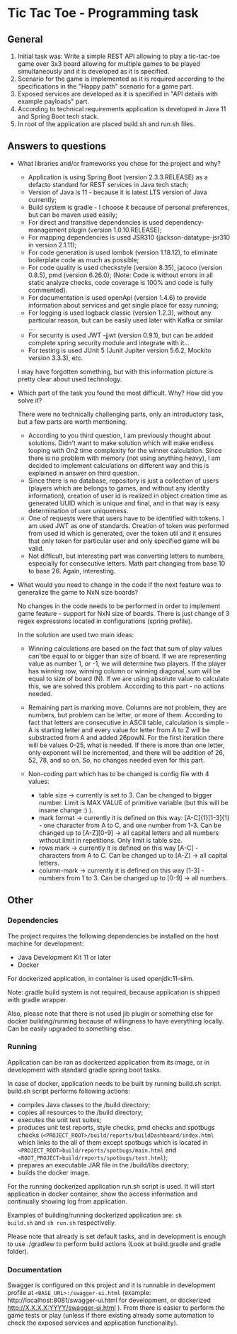# Tic Tac Toe - Programming task

## General

1. Initial task was: Write a simple REST API allowing to play a tic-tac-toe game over 3x3 board allowing for multiple games to be played simultaneously and it is developed as it is specified.
2. Scenario for the game is implemented as it is required according to the specifications in the "Happy path" scenario for a game part.
3. Exposed services are developed as it is specified in "API details with example payloads" part.
4. According to technical requirements application is developed in Java 11 and Spring Boot tech stack.
5. In root of the application are placed build.sh and run.sh files.

## Answers to questions
- What libraries and/or frameworks you chose for the project and why?
    - Application is using Spring Boot (version 2.3.3.RELEASE) as a defacto standard for REST services in Java tech stach;
    - Version of Java is 11 - because it is latest LTS version of Java currently;
    - Build system is gradle - I choose it because of personal preferences, but can be maven used easily;
    - For direct and transitive dependencies is used dependency-management plugin (version 1.0.10.RELEASE);
    - For mapping dependencies is used JSR310 (jackson-datatype-jsr310 in version 2.1.11);
    - For code generation is used lombok (version 1.18.12), to eliminate boilerplate code as much as possible;
    - For code quality is used checkstyle (version 8.35), jacoco (version 0.8.5), pmd (version 6.26.0); (Note: Code is without errors in all static analyze checks, code coverage is 100% and code is fully commented).
    - For documentation is used openApi (version 1.4.6) to provide information about services and get single place for easy running;
    - For logging is used logback classic (version 1.2.3), without any particular reason, but can be easily used later with Kafka or similar ....
    - For security is used JWT -jjwt (version 0.9.1), but can be added complete spring security module and integrate with it...
    - For testing is used JUnit 5 (Junit Jupiter version 5.6.2, Mockito version 3.3.3), etc.

    I may have forgotten something, but with this information picture is pretty clear about used technology.
- Which part of the task you found the most difficult. Why? How did you solve it?

    There were no technically challenging parts, only an introductory task, but a few parts are worth mentioning.

    - According to you third question, I am previously thought about solutions. Didn't want to make solution which will make endless looping with On2 time complexity for the winner calculation.
      Since there is no problem with memory (not using anything heavy), I am decided to implement calculations on different way and this is explained in answer on third question.
    - Since there is no database, repository is just a collection of users (players which are belongs to games, and without any identity information),
      creation of user id is realized in object creation time as generated UUID which is unique and final, and in that way is easy determination of user uniqueness.
    - One of requests were that users have to be identified with tokens. I am used JWT as one of standards. Creation of token was performed from used id which is generated,
      over the token util and it ensures that only token for particular user and only specified game will be valid.
    - Not difficult, but interesting part was converting letters to numbers, especially for consecutive letters. Math part changing from base 10 to base 26. Again, interesting.

- What would you need to change in the code if the next feature was to generalize the game to NxN size boards?

   No changes in the code needs to be performed in order to implement game feature - support for NxN size of boards. There is just change of 3 regex expressions located in configurations (spring profile).

   In the solution are used two main ideas:

   - Winning calculations are based on the fact that sum of play values can'tbe equal to or bigger than size of  board. If we are representing value as number 1, or -1, we will determine two players.
   If the player has winning row, winning column or winning diagonal, sum will be equal to size of board (N). If we are using absolute value to calculate this, we are solved this problem. According to this part - no actions needed.

   - Remaining part is marking move. Columns are not problem, they are numbers, but problem can be letter, or more of them. According to fact that letters are consecutive in ASCII table, calculation
    is simple - A is starting letter and every value for letter from A to Z will be substracted from A and added 26powN. For the first iteration there will be values 0-25, what is needed. If there is more than
    one letter, only exponent will be incremented, and there will be addition of 26, 52,  78, and so on. So, no changes needed even for this part.

   - Non-coding part which has to be changed is config file with 4 values:

       - table size -> currently is set to 3. Can be changed to bigger number. Limit is MAX VALUE of primitive variable (but this will be insane change :) ).
       - mark format -> currently it is defined on this way: [A-C]{1}[1-3]{1} - one character from A to C, and one number from 1-3. Can be changed up to [A-Z][0-9] -> all capital letters and all numbers without limit in repetitions. Only limit is table size.
       - rows mark -> currently it is defined on this way [A-C] - characters from A to C. Can be changed up to [A-Z] -> all capital letters.
       - column-mark -> currently it is defined on this way [1-3] - numbers from 1 to 3. Can be changed up to [0-9] -> all numbers.

## Other

### Dependencies

The project requires the following dependencies be installed on the host machine for development:

* Java Development Kit 11 or later
* Docker

For dockerized application, in container is used openjdk:11-slim.

Note: gradle build system is not required, because application is shipped with gradle wrapper.

Also, please note that there is not used jib plugin or something else for docker building/running because of willingness to have everything locally. Can be easily upgraded to something else.

### Running

Application can be ran as dockerized application from its image, or in development with standard gradle spring boot tasks.

In case of docker, application needs to be built by running build.sh script.
build.sh script performs following actions:

* compiles Java classes to the /build directory;
* copies all resources to the /build directory;
* executes the unit test suites;
* produces unit test reports, style checks, pmd checks and spotbugs checks (<code><PROJECT_ROOT>/build/reports/buildDashboard/index.html</code> which links to the all of them except spotbugs which is located in <code><PROJECT_ROOT>build/reports/spotbugs/main.html</code> and <code><ROOT_PROJECT>build/reports/spotbugs/test.html</code>);
* prepares an executable JAR file in the /build/libs directory;
* builds the docker image.

For the running dockerized application run.sh script is used. It will start application in docker container, show the access information and continually showing log from application.

Examples of building/running dockerized application are: <code>sh build.sh</code> and <code>sh run.sh</code> respectivelly.

Please note that already is set default tasks, and in development is enough to use ./gradlew to perform build actions (Look at build.gradle and gradle folder).

### Documentation

Swagger is configured on this project and it is runnable in development profile at <code><BASE_URL>:<PORT>/swagger-ui.html</code> (example: http://localhost:8081/swagger-ui.html for development, or dockerized http://X.X.X.X:YYYY/swagger-ui.html ).
From there is easier to perform the game tests or play (unless if there existing already some automation to check the exposed services and application functionality).